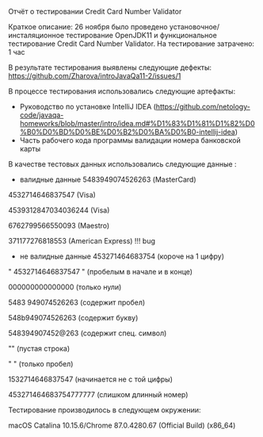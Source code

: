 Отчёт о тестировании Credit Card Number Validator

Краткое описание:
26 ноября было проведено установочное/инсталяционное тестирование OpenJDK11 и функциональное тестирование Credit Card Number Validator.
На тестирование затрачено: 1 час

В результате тестирования выявлены следующие дефекты:
https://github.com/Zharova/introJavaQa11-2/issues/1

В процессе тестирования использовались следующие артефакты:

* Руководство по установке IntelliJ IDEA (https://github.com/netology-code/javaqa-homeworks/blob/master/intro/idea.md#%D1%83%D1%81%D1%82%D0%B0%D0%BD%D0%BE%D0%B2%D0%BA%D0%B0-intellij-idea)
* Часть рабочего кода программы валидации номера банковской карты


В качестве тестовых данных использовались следующие данные :

* валидные данные
5483949074526263 (MasterCard)

4532714646837547 (Visa)

4539312847034036244 (Visa) 

6762799566550093 (Maestro)

371177276818553 (American Express) !!! bug

* не валидные данные
453271464683754 (короче на 1 цифру)

" 4532714646837547 " (пробелым в начале и в конце)

000000000000000 (только нули)

5483 949074526263 (содержит пробел)

548b949074526263 (содержит букву)

548394907452@263 (содержит спец. символ)

"" (пустая строка)

" " (только пробел)

1532714646837547 (начинается не с той цифры)

453271464683754777777 (слишком длинный номер)


Тестирование производилось в следующем окружении: 

macOS Catalina 10.15.6/Chrome 87.0.4280.67 (Official Build) (x86_64)
